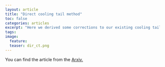 ```yaml
---
layout: article
title: "Direct cooling tail method"
toc: false
categories: articles
excerpt: "Here we derived some corrections to our existing cooling tail method. This new method is then applied to a previously measured neutron star, identifying about 500 meter calibration error."
tags: 
image:
  feature: 
  teaser: dir_ct.png
---
```


You can find the article from the [Arxiv.](http://arxiv.org/abs/1608.06801)

